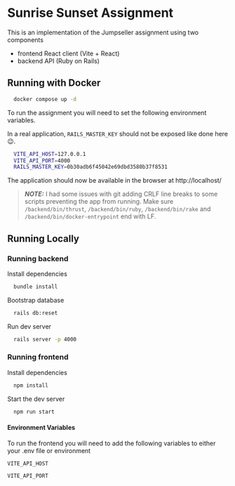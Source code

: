 # Sunrise Sunset Assignment

This is an implementation of the Jumpseller assignment using two components

- frontend React client (Vite + React)
- backend API (Ruby on Rails)

## Running with Docker

```bash
  docker compose up -d
```
To run the assignment you will need to set the following environment variables.

In a real application, `RAILS_MASTER_KEY` should not be exposed like done here 😉.

```bash
  VITE_API_HOST=127.0.0.1
  VITE_API_PORT=4000
  RAILS_MASTER_KEY=0b30adb6f45042e69dbd3580b37f8531
```

The application should now be available in the browser at http://localhost/
> **_NOTE:_**  I had some issues with git adding CRLF line breaks to some scripts preventing the app from running. Make sure `/backend/bin/thrust`, `/backend/bin/ruby`, `/backend/bin/rake` and `/backend/bin/docker-entrypoint` end with LF.

## Running Locally

### Running backend

Install dependencies

```bash
  bundle install
```

Bootstrap database

```bash
  rails db:reset
```

Run dev server

```bash
  rails server -p 4000
```

### Running frontend

Install dependencies

```bash
  npm install
```

Start the dev server

```bash
  npm run start
```

#### Environment Variables

To run the frontend you will need to add the following variables to either your .env file or environment

`VITE_API_HOST`

`VITE_API_PORT`

